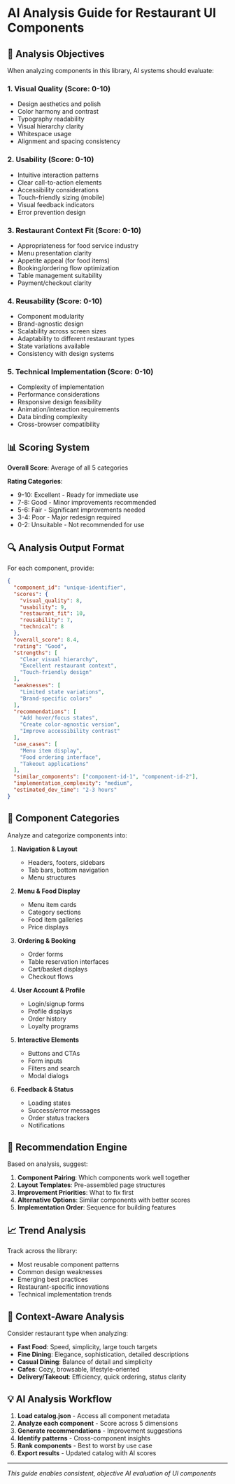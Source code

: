 # AI Analysis Guide for Restaurant UI Components

## 🎯 Analysis Objectives

When analyzing components in this library, AI systems should evaluate:

### 1. **Visual Quality** (Score: 0-10)
- Design aesthetics and polish
- Color harmony and contrast
- Typography readability
- Visual hierarchy clarity
- Whitespace usage
- Alignment and spacing consistency

### 2. **Usability** (Score: 0-10)
- Intuitive interaction patterns
- Clear call-to-action elements
- Accessibility considerations
- Touch-friendly sizing (mobile)
- Visual feedback indicators
- Error prevention design

### 3. **Restaurant Context Fit** (Score: 0-10)
- Appropriateness for food service industry
- Menu presentation clarity
- Appetite appeal (for food items)
- Booking/ordering flow optimization
- Table management suitability
- Payment/checkout clarity

### 4. **Reusability** (Score: 0-10)
- Component modularity
- Brand-agnostic design
- Scalability across screen sizes
- Adaptability to different restaurant types
- State variations available
- Consistency with design systems

### 5. **Technical Implementation** (Score: 0-10)
- Complexity of implementation
- Performance considerations
- Responsive design feasibility
- Animation/interaction requirements
- Data binding complexity
- Cross-browser compatibility

## 📊 Scoring System

**Overall Score**: Average of all 5 categories

**Rating Categories**:
- 9-10: Excellent - Ready for immediate use
- 7-8: Good - Minor improvements recommended
- 5-6: Fair - Significant improvements needed
- 3-4: Poor - Major redesign required
- 0-2: Unsuitable - Not recommended for use

## 🔍 Analysis Output Format

For each component, provide:

```json
{
  "component_id": "unique-identifier",
  "scores": {
    "visual_quality": 8,
    "usability": 9,
    "restaurant_fit": 10,
    "reusability": 7,
    "technical": 8
  },
  "overall_score": 8.4,
  "rating": "Good",
  "strengths": [
    "Clear visual hierarchy",
    "Excellent restaurant context",
    "Touch-friendly design"
  ],
  "weaknesses": [
    "Limited state variations",
    "Brand-specific colors"
  ],
  "recommendations": [
    "Add hover/focus states",
    "Create color-agnostic version",
    "Improve accessibility contrast"
  ],
  "use_cases": [
    "Menu item display",
    "Food ordering interface",
    "Takeout applications"
  ],
  "similar_components": ["component-id-1", "component-id-2"],
  "implementation_complexity": "medium",
  "estimated_dev_time": "2-3 hours"
}
```

## 🎨 Component Categories

Analyze and categorize components into:

1. **Navigation & Layout**
   - Headers, footers, sidebars
   - Tab bars, bottom navigation
   - Menu structures

2. **Menu & Food Display**
   - Menu item cards
   - Category sections
   - Food item galleries
   - Price displays

3. **Ordering & Booking**
   - Order forms
   - Table reservation interfaces
   - Cart/basket displays
   - Checkout flows

4. **User Account & Profile**
   - Login/signup forms
   - Profile displays
   - Order history
   - Loyalty programs

5. **Interactive Elements**
   - Buttons and CTAs
   - Form inputs
   - Filters and search
   - Modal dialogs

6. **Feedback & Status**
   - Loading states
   - Success/error messages
   - Order status trackers
   - Notifications

## 🚀 Recommendation Engine

Based on analysis, suggest:

1. **Component Pairing**: Which components work well together
2. **Layout Templates**: Pre-assembled page structures
3. **Improvement Priorities**: What to fix first
4. **Alternative Options**: Similar components with better scores
5. **Implementation Order**: Sequence for building features

## 📈 Trend Analysis

Track across the library:
- Most reusable component patterns
- Common design weaknesses
- Emerging best practices
- Restaurant-specific innovations
- Technical implementation trends

## 🎯 Context-Aware Analysis

Consider restaurant type when analyzing:
- **Fast Food**: Speed, simplicity, large touch targets
- **Fine Dining**: Elegance, sophistication, detailed descriptions
- **Casual Dining**: Balance of detail and simplicity
- **Cafes**: Cozy, browsable, lifestyle-oriented
- **Delivery/Takeout**: Efficiency, quick ordering, status clarity

## 💡 AI Analysis Workflow

1. **Load catalog.json** - Access all component metadata
2. **Analyze each component** - Score across 5 dimensions
3. **Generate recommendations** - Improvement suggestions
4. **Identify patterns** - Cross-component insights
5. **Rank components** - Best to worst by use case
6. **Export results** - Updated catalog with AI scores

---

*This guide enables consistent, objective AI evaluation of UI components*
